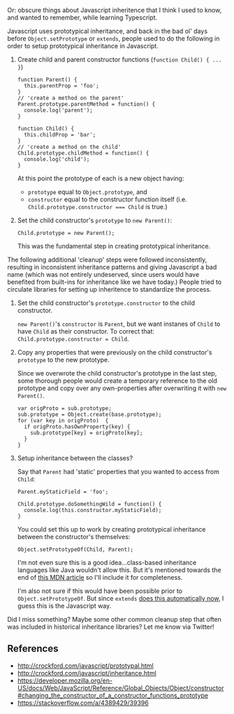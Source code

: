 Or: obscure things about Javascript inheritence that I think I used to know, and wanted to remember, while learning Typescript.

Javascript uses prototypical inheritance, and back in the bad ol' days before `Object.setPrototype` or `extends`, people used to
do the following in order to setup prototypical inheritance in Javascript.

1. Create child and parent constructor functions (`function Child() { ... }`)

    ```
    function Parent() {
      this.parentProp = 'foo';
    }
    // 'create a method on the parent'
    Parent.prototype.parentMethod = function() {
      console.log('parent');
    }
    
    function Child() {
      this.childProp = 'bar';
    }
    // 'create a method on the child'
    Child.prototype.childMethod = function() {
      console.log('child');
    }
    ```

    At this point the prototype of each is a new object having:
   
    * `prototype` equal to `Object.prototype`, and
    * `constructor` equal to the constructor function itself (i.e. `Child.prototype.constructor === Child` is true.)

1. Set the child constructor's `prototype` to `new Parent()`:

    ```
    Child.prototype = new Parent();
    ```

    This was the fundamental step in creating prototypical inheritance.
    
The following additional 'cleanup' steps were followed inconsistently, resulting in inconsistent inheritance patterns and giving Javascript
a bad name (which was not entirely undeserved, since users would have benefited from built-ins for inheritance like we have today.) People tried to circulate libraries for setting up inheritence to standardize the process.
    
1. Set the child constructor's `prototype.constructor` to the child constructor.

    `new Parent()`'s `constructor` is `Parent`, but we want instanes of `Child` to have `Child` as their constructor.
    To correct that: `Child.prototype.constructor = Child`.

1. Copy any properties that were previously on the child constructor's `prototype` to the new prototype.

    Since we overwrote the child constructor's prototype in the last step, some thorough people would create a temporary reference to the old prototype
    and copy over any own-properties after overwriting it with `new Parent()`.

    ```
    var origProto = sub.prototype;
    sub.prototype = Object.create(base.prototype);
    for (var key in origProto)  {
      if origProto.hasOwnProperty(key) {
        sub.prototype[key] = origProto[key];
      }
    }
    ```
1. Setup inheritance between the classes?

    Say that `Parent` had 'static' properties that you wanted to access from `Child`:
    
    ```
    Parent.myStaticField = 'foo';
    
    Child.prototype.doSomethingWild = function() {
      console.log(this.constructor.myStaticField);
    }
    ```
    
    You could set this up to work by creating prototypical inheritance between the constructor's themselves:
    
    ```
    Object.setPrototypeOf(Child, Parent);
    ```
    
    I'm not even sure this is a good idea...class-based inheritance languages like Java wouldn't allow this.
    But it's mentioned towards the end of
    [this MDN article](https://developer.mozilla.org/en-US/docs/Web/JavaScript/Reference/Global_Objects/Object/constructor#changing_the_constructor_of_a_constructor_functions_prototype)
    so I'll include it for completeness.
 
    I'm also not sure if this would have been possible prior to `Object.setPrototypeOf`. But since `extends` [does this
    automatically now](https://developer.mozilla.org/en-US/docs/Web/JavaScript/Reference/Classes/extends),
    I guess this is the Javascript way.
    
Did I miss something? Maybe some other common cleanup step that often was included in historical inheritance libraries? Let me know via Twitter!

## References

* http://crockford.com/javascript/prototypal.html
* http://crockford.com/javascript/inheritance.html
* https://developer.mozilla.org/en-US/docs/Web/JavaScript/Reference/Global_Objects/Object/constructor#changing_the_constructor_of_a_constructor_functions_prototype
* https://stackoverflow.com/a/4389429/39396
